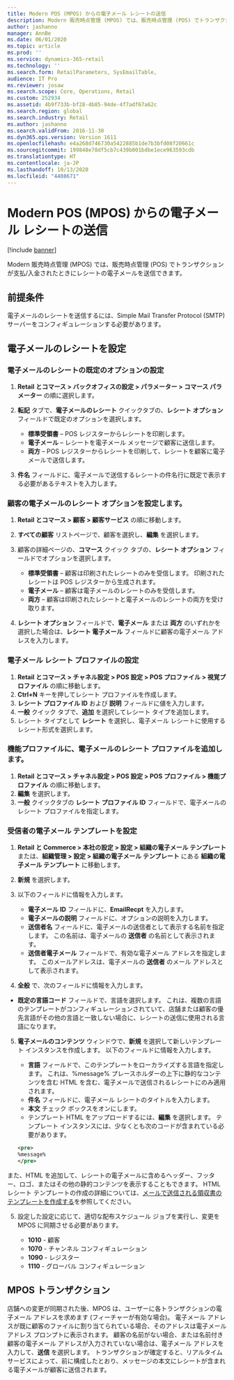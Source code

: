 ```yaml
---
title: Modern POS (MPOS) からの電子メール レシートの送信
description: Modern 販売時点管理 (MPOS) では、販売時点管理 (POS) でトランザクションが支払/入金されたときにレシートの電子メールを送信できます。
author: jashanno
manager: AnnBe
ms.date: 06/01/2020
ms.topic: article
ms.prod: ''
ms.service: dynamics-365-retail
ms.technology: ''
ms.search.form: RetailParameters, SysEmailTable,
audience: IT Pro
ms.reviewer: josaw
ms.search.scope: Core, Operations, Retail
ms.custom: 252934
ms.assetid: 4b9f733b-bf28-4b85-94de-4f7adf67a62c
ms.search.region: global
ms.search.industry: Retail
ms.author: jashanno
ms.search.validFrom: 2016-11-30
ms.dyn365.ops.version: Version 1611
ms.openlocfilehash: e4a268d746730a5422885b1de7b3bfd08f20661c
ms.sourcegitcommit: 199848e78df5cb7c439b001bdbe1ece963593cdb
ms.translationtype: HT
ms.contentlocale: ja-JP
ms.lasthandoff: 10/13/2020
ms.locfileid: "4408671"
---
```

# <a name="send-email-receipts-from-modern-pos-mpos"></a>Modern POS (MPOS) からの電子メール レシートの送信

[!include [banner](includes/banner.md)]

Modern 販売時点管理 (MPOS) では、販売時点管理 (POS) でトランザクションが支払/入金されたときにレシートの電子メールを送信できます。

## <a name="prerequisite"></a>前提条件

電子メールのレシートを送信するには、Simple Mail Transfer Protocol (SMTP) サーバーをコンフィギュレーションする必要があります。

## <a name="set-up-email-receipts"></a>電子メールのレシートを設定

### <a name="set-default-options-for-email-receipts"></a>電子メールのレシートの既定のオプションの設定

1. **Retail とコマース &gt; バックオフィスの設定 &gt; パラメーター &gt; コマース パラメーター** の順に選択します。
2. **転記** タブで、**電子メールのレシート** クイックタブの、**レシート オプション** フィールドで既定のオプションを選択します。

    - **標準受領書** – POS レジスターからレシートを印刷します。
    - **電子メール** – レシートを電子メール メッセージで顧客に送信します。
    - **両方** – POS レジスターからレシートを印刷して、レシートを顧客に電子メールで送信します。

3. **件名** フィールドに、電子メールで送信するレシートの件名行に既定で表示する必要があるテキストを入力します。

### <a name="set-email-receipt-options-for-a-customer"></a>顧客の電子メールのレシート オプションを設定します。

1. **Retail とコマース &gt; 顧客 &gt; 顧客サービス** の順に移動します。
2. **すべての顧客** リストページで、顧客を選択し、**編集** を選択します。
3. 顧客の詳細ページの、**コマース** クイック タブの、**レシート オプション** フィールドでオプションを選択します。

    - **標準受領書** – 顧客は印刷されたレシートのみを受信します。 印刷されたレシートは POS レジスターから生成されます。
    - **電子メール** – 顧客は電子メールのレシートのみを受信します。
    - **両方** – 顧客は印刷されたレシートと電子メールのレシートの両方を受け取ります。

4. **レシート オプション** フィールドで、**電子メール** または **両方** のいずれかを選択した場合は、**レシート 電子メール** フィールドに顧客の電子メール アドレスを入力します。

### <a name="set-up-an-email-receipt-profile"></a>電子メール レシート プロファイルの設定

1. **Retail とコマース &gt; チャネル設定 &gt; POS 設定 &gt; POS プロファイル &gt; 視覚プロファイル** の順に移動します。
2. **Ctrl+N** キーを押してレシート プロファイルを作成します。
3. **レシート プロファイル ID** および **説明** フィールドに値を入力します。
4. **一般** クイック タブで、**追加** を選択してレシート タイプを追加します。
5. レシート タイプとして **レシート** を選択し、電子メール レシートに使用するレシート形式を選択します。

### <a name="add-an-email-receipt-profile-to-the-functionality-profile"></a>機能プロファイルに、電子メールのレシート プロファイルを追加します。

1. **Retail とコマース &gt; チャネル設定 &gt; POS 設定 &gt; POS プロファイル &gt; 機能プロファイル** の順に移動します。
2. **編集** を選択します。
3. **一般** クイックタブの **レシート プロファイル ID** フィールドで、電子メールのレシート プロファイルを指定します。

### <a name="set-up-an-email-template-for-receipts"></a>受信者の電子メール テンプレートを設定

1. **Retail と Commerce &gt; 本社の設定 &gt; 設定 &gt; 組織の電子メール テンプレート** または、**組織管理 &gt; 設定 &gt; 組織の電子メール テンプレート** にある **組織の電子メール テンプレート** に移動します。
2. **新規** を選択します。
3. 以下のフィールドに情報を入力します。

    - **電子メール ID**  フィールドに、**EmailRecpt** を入力します。
    - **電子メールの説明** フィールドに、オプションの説明を入力します。
    - **送信者名** フィールドに、電子メールの送信者として表示する名前を指定します。 この名前は、電子メールの **送信者** の名前として表示されます。
    - **送信者電子メール** フィールドで、有効な電子メール アドレスを指定します。 このメールアドレスは、電子メールの **送信者** のメール アドレスとして表示されます。

4. **全般** で、次のフィールドに情報を入力します。
  - **既定の言語コード** フィールドで、言語を選択します。 これは、複数の言語のテンプレートがコンフィギュレーションされていて、店舗または顧客の優先言語がその他の言語と一致しない場合に、レシートの送信に使用される言語になります。 

5. **電子メールのコンテンツ** ウィンドウで、**新規** を選択して新しいテンプレート インスタンスを作成します。 以下のフィールドに情報を入力します。
    - **言語** フィールドで、このテンプレートをローカライズする言語を指定します。 これは、%message% プレースホルダーの上下に静的なコンテンツを含む HTML を含む、電子メールで送信されるレシートにのみ適用されます。
    - **件名** フィールドに、電子メール レシートのタイトルを入力します。
    - **本文** チェック ボックスをオンにします。
    - テンプレート HTML をアップロードするには、**編集** を選択します。 テンプレート インスタンスには、少なくとも次のコードが含まれている必要があります。 
 
    ``` xml
    <pre>
    %message%
    </pre>
    ```
また、HTML を追加して、レシートの電子メールに含めるヘッダー、フッター、ロゴ、またはその他の静的コンテンツを表示することもできます。 HTML レシート テンプレートの作成の詳細については、[メールで送信される領収書のテンプレートを作成する](email-templates-transactions.md#create-a-template-for-emailed-receipts)を参照してください。 

5. 設定した設定に応じて、適切な配布スケジュール ジョブを実行し、変更を MPOS に同期させる必要があります。

    - **1010** - 顧客
    - **1070** - チャンネル コンフィギュレーション
    - **1090** - レジスター
    - **1110** - グローバル コンフィギュレーション

## <a name="mpos-transactions"></a>MPOS トランザクション

店舗への変更が同期された後、MPOS は、ユーザーに各トランザクションの電子メール アドレスを求めます (フィーチャーが有効な場合)。 電子メール アドレスが既に顧客のファイルに割り当てられている場合、そのアドレスは電子メール アドレス プロンプトに表示されます。 顧客の名前がない場合、または名前付き顧客の電子メール アドレスが入力されていない場合は、電子メール アドレスを入力して、**送信** を選択します。 トランザクションが確定すると、リアルタイム サービスによって、前に構成したとおり、メッセージの本文にレシートが含まれる電子メールが顧客に送信されます。
